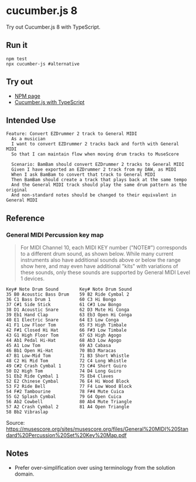 # cucumber.js 8

Try out Cucumber.js 8 with TypeScript.

## Run it

```shell
npm test
npx cucumber-js #alternative
```

## Try out

- [NPM page](https://www.npmjs.com/package/@cucumber/cucumber)
- [Cucumber.js with TypeScript](https://www.elliotdenolf.com/blog/cucumberjs-with-typescript)

## Intended Use

```gherkin
Feature: Convert EZDrummer 2 track to General MIDI
  As a musician
  I want to convert EZDrummer 2 tracks back and forth with General MIDI
  So that I can maintain flow when moving drum tracks to MuseScore

  Scenario: BamBam should convert EZDrummer 2 tracks to General MIDI
  Given I have exported an EZDrummer 2 track from my DAW, as MIDI
  When I ask BamBam to convert that track to General MIDI
  Then BamBam should create a track that plays back at the same tempo
  And the General MIDI track should play the same drum pattern as the original
  And non-standard notes should be changed to their equivalent in General MIDI
```

## Reference

### General MIDI Percussion key map

> For MIDI Channel 10, each MIDI KEY number ("NOTE#") corresponds to a
> different drum sound, as shown below. While many current instruments
> also have additional sounds above or below the range show here, and
> may even have additional "kits" with variations of these sounds, only
> these sounds are supported by General MIDI Level 1 devices.

```
Key# Note Drum Sound        Key# Note Drum Sound
35 B0 Acoustic Bass Drum    59 B2 Ride Cymbal 2
36 C1 Bass Drum 1           60 C3 Hi Bongo
37 C#1 Side Stick           61 C#3 Low Bongo
38 D1 Acoustic Snare        62 D3 Mute Hi Conga
39 Eb1 Hand Clap            63 Eb3 Open Hi Conga
40 E1 Electric Snare        64 E3 Low Conga
41 F1 Low Floor Tom         65 F3 High Timbale
42 F#1 Closed Hi Hat        66 F#3 Low Timbale
43 G1 High Floor Tom        67 G3 High Agogo
44 Ab1 Pedal Hi-Hat         68 Ab3 Low Agogo
45 A1 Low Tom               69 A3 Cabasa
46 Bb1 Open Hi-Hat          70 Bb3 Maracas
47 B1 Low-Mid Tom           71 B3 Short Whistle
48 C2 Hi Mid Tom            72 C4 Long Whistle
49 C#2 Crash Cymbal 1       73 C#4 Short Guiro
50 D2 High Tom              74 D4 Long Guiro
51 Eb2 Ride Cymbal 1        75 Eb4 Claves
52 E2 Chinese Cymbal        76 E4 Hi Wood Block
53 F2 Ride Bell             77 F4 Low Wood Block
54 F#2 Tambourine           78 F#4 Mute Cuica
55 G2 Splash Cymbal         79 G4 Open Cuica
56 Ab2 Cowbell              80 Ab4 Mute Triangle
57 A2 Crash Cymbal 2        81 A4 Open Triangle
58 Bb2 Vibraslap
```

Source: <https://musescore.org/sites/musescore.org/files/General%20MIDI%20Standard%20Percussion%20Set%20Key%20Map.pdf>

## Notes

- Prefer over-simplification over using terminology from the solution domain.
